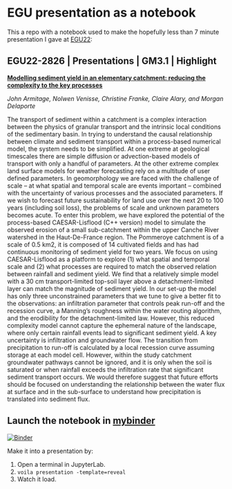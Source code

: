 # EGU presentation as a notebook

This a repo with a notebook used to make the hopefully less than 7 minute presentation I gave at [EGU22](https://www.egu22.eu/):

## EGU22-2826 | Presentations | GM3.1 | Highlight  

[**Modelling sediment yield in an elementary catchment: reducing the complexity to the key processes**](https://meetingorganizer.copernicus.org/EGU22/EGU22-2826.html)

*John Armitage, Nolwen Venisse, Christine Franke, Claire Alary, and Morgan Delaporte*

The transport of sediment within a catchment is a complex interaction between the physics of granular transport and the intrinsic local conditions of the sedimentary basin. In trying to understand the causal relationship between climate and sediment transport within a process-based numerical model, the system needs to be simplified. At one extreme at geological timescales there are simple diffusion or advection-based models of transport with only a handful of parameters. At the other extreme complex land surface models for weather forecasting rely on a multitude of user defined parameters. In geomorphology we are faced with the challenge of scale – at what spatial and temporal scale are events important – combined with the uncertainty of various processes and the associated parameters. If we wish to forecast future sustainability for land use over the next 20 to 100 years (including soil loss), the problems of scale and unknown parameters becomes acute. To enter this problem, we have explored the potential of the process-based CAESAR-Lisflood (C++ version) model to simulate the observed erosion of a small sub-catchment within the upper Canche River watershed in the Haut-De-France region. The Pommeroye catchment is of a scale of 0.5 km2, it is composed of 14 cultivated fields and has had continuous monitoring of sediment yield for two years. We focus on using CAESAR-Lisflood as a platform to explore (1) what spatial and temporal scale and (2) what processes are required to match the observed relation between rainfall and sediment yield. We find that a relatively simple model with a 30 cm transport-limited top-soil layer above a detachment-limited layer can match the magnitude of sediment yield. In our set-up the model has only three unconstrained parameters that we tune to give a better fit to the observations: an infiltration parameter that controls peak run-off and the recession curve, a Manning’s roughness within the water routing algorithm, and the erodibility for the detachment-limited law. However, this reduced complexity model cannot capture the ephemeral nature of the landscape, where only certain rainfall events lead to significant sediment yield. A key uncertainty is infiltration and groundwater flow. The transition from precipitation to run-off is calculated by a local recession curve assuming storage at each model cell. However, within the study catchment groundwater pathways cannot be ignored, and it is only when the soil is saturated or when rainfall exceeds the infiltration rate that significant sediment transport occurs. We would therefore suggest that future efforts should be focused on understanding the relationship between the water flux at surface and in the sub-surface to understand how precipitation is translated into sediment flux.

## Launch the notebook in [mybinder](https://mybinder.org/)

[![Binder](https://mybinder.org/badge_logo.svg)](https://mybinder.org/v2/gh/johnjarmitage/EGU22/HEAD?labpath=presentation.ipynb)

Make it into a presentation by:

1. Open a terminal in JupyterLab.
2. `voila presentation -template=reveal`
3. Watch it load.
